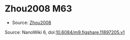 <a name="material" />

# Zhou2008 M63
<script type="application/ld+json">
  {
    "@context": "https://schema.org/",
    "@type": "ChemicalSubstance",
    "@id": "https://egonw.github.io/nanowiki/nanowiki275.html#material",
    "http://purl.org/dc/terms/conformsTo":
      {
        "@type": "CreativeWork",
        "@id": "https://bioschemas.org/profiles/ChemicalSubstance/0.4-RELEASE/"
      },
    "identfier": "275",
    "name": "Zhou2008 M63",
    "url": "https://egonw.github.io/nanowiki/nanowiki275.html#material",
    "sameAs": "http://127.0.0.1/mediawiki/index.php/Special:URIResolver/Zhou2008_M63"
  }
</script>


* Source: [Zhou2008](Zhou2008.md)


Source: NanoWiki 6, doi:[10.6084/m9.figshare.11897205.v1](https://doi.org/10.6084/m9.figshare.11897205.v1)
